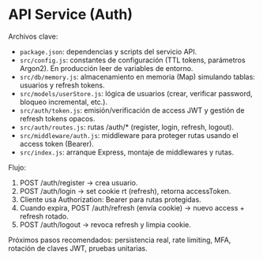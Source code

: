 # API Service (Auth)

Archivos clave:

- `package.json`: dependencias y scripts del servicio API.
- `src/config.js`: constantes de configuración (TTL tokens, parámetros Argon2). En producción leer de variables de entorno.
- `src/db/memory.js`: almacenamiento en memoria (Map) simulando tablas: usuarios y refresh tokens.
- `src/models/userStore.js`: lógica de usuarios (crear, verificar password, bloqueo incremental, etc.).
- `src/auth/token.js`: emisión/verificación de access JWT y gestión de refresh tokens opacos.
- `src/auth/routes.js`: rutas /auth/\* (register, login, refresh, logout).
- `src/middleware/auth.js`: middleware para proteger rutas usando el access token (Bearer).
- `src/index.js`: arranque Express, montaje de middlewares y rutas.

Flujo:

1. POST /auth/register -> crea usuario.
2. POST /auth/login -> set cookie rt (refresh), retorna accessToken.
3. Cliente usa Authorization: Bearer <accessToken> para rutas protegidas.
4. Cuando expira, POST /auth/refresh (envía cookie) -> nuevo access + refresh rotado.
5. POST /auth/logout -> revoca refresh y limpia cookie.

Próximos pasos recomendados: persistencia real, rate limiting, MFA, rotación de claves JWT, pruebas unitarias.
